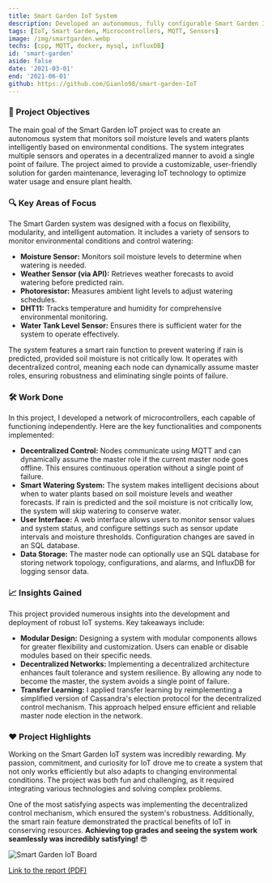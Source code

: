 ```yaml
---
title: Smart Garden IoT System
description: Developed an autonomous, fully configurable Smart Garden IoT system to monitor and water plants efficiently using various sensors and decentralized control.
tags: [IoT, Smart Garden, Microcontrollers, MQTT, Sensors]
image: /img/smartgarden.webp
techs: [cpp, MQTT, docker, mysql, influxDB]
id: 'smart-garden'
aside: false
date: '2021-03-01'
end: '2021-06-01'
github: https://github.com/Gianlo98/smart-garden-IoT
---
```


### 🎯 Project Objectives
The main goal of the Smart Garden IoT project was to create an autonomous system that monitors soil moisture levels and waters plants intelligently based on environmental conditions. The system integrates multiple sensors and operates in a decentralized manner to avoid a single point of failure. The project aimed to provide a customizable, user-friendly solution for garden maintenance, leveraging IoT technology to optimize water usage and ensure plant health.

### 🔍 Key Areas of Focus
The Smart Garden system was designed with a focus on flexibility, modularity, and intelligent automation. It includes a variety of sensors to monitor environmental conditions and control watering:

- **Moisture Sensor:** Monitors soil moisture levels to determine when watering is needed.
- **Weather Sensor (via API):** Retrieves weather forecasts to avoid watering before predicted rain.
- **Photoresistor:** Measures ambient light levels to adjust watering schedules.
- **DHT11:** Tracks temperature and humidity for comprehensive environmental monitoring.
- **Water Tank Level Sensor:** Ensures there is sufficient water for the system to operate effectively.

The system features a smart rain function to prevent watering if rain is predicted, provided soil moisture is not critically low. It operates with decentralized control, meaning each node can dynamically assume master roles, ensuring robustness and eliminating single points of failure. 

### 🛠️ Work Done
In this project, I developed a network of microcontrollers, each capable of functioning independently. Here are the key functionalities and components implemented:

- **Decentralized Control:** Nodes communicate using MQTT and can dynamically assume the master role if the current master node goes offline. This ensures continuous operation without a single point of failure.
- **Smart Watering System:** The system makes intelligent decisions about when to water plants based on soil moisture levels and weather forecasts. If rain is predicted and the soil moisture is not critically low, the system will skip watering to conserve water.
- **User Interface:** A web interface allows users to monitor sensor values and system status, and configure settings such as sensor update intervals and moisture thresholds. Configuration changes are saved in an SQL database.
- **Data Storage:** The master node can optionally use an SQL database for storing network topology, configurations, and alarms, and InfluxDB for logging sensor data.

### 📈 Insights Gained
This project provided numerous insights into the development and deployment of robust IoT systems. Key takeaways include:

- **Modular Design:** Designing a system with modular components allows for greater flexibility and customization. Users can enable or disable modules based on their specific needs.
- **Decentralized Networks:** Implementing a decentralized architecture enhances fault tolerance and system resilience. By allowing any node to become the master, the system avoids a single point of failure.
- **Transfer Learning:** I applied transfer learning by reimplementing a simplified version of Cassandra's election protocol for the decentralized control mechanism. This approach helped ensure efficient and reliable master node election in the network.

### ❤️ Project Highlights
Working on the Smart Garden IoT system was incredibly rewarding. My passion, commitment, and curiosity for IoT drove me to create a system that not only works efficiently but also adapts to changing environmental conditions. The project was both fun and challenging, as it required integrating various technologies and solving complex problems. 

One of the most satisfying aspects was implementing the decentralized control mechanism, which ensured the system's robustness. Additionally, the smart rain feature demonstrated the practical benefits of IoT in conserving resources. **Achieving top grades and seeing the system work seamlessly was incredibly satisfying!** 😎

![Smart Garden IoT Board](/img/smartgarden-board.webp)

[Link to the report (PDF)](/doc/unimib-smartgarden.pdf)

